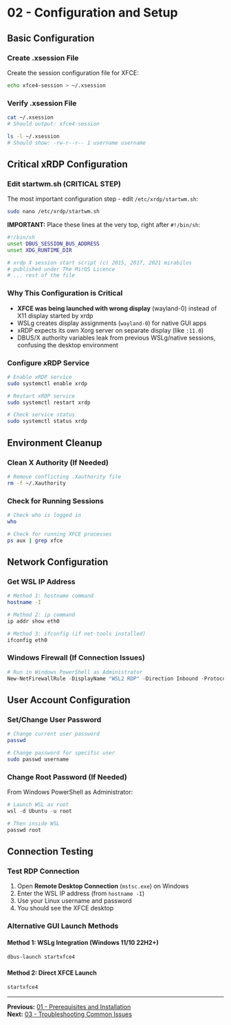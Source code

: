 # 02 - Configuration and Setup

## Basic Configuration

### Create .xsession File

Create the session configuration file for XFCE:

```bash
echo xfce4-session > ~/.xsession
```

### Verify .xsession File

```bash
cat ~/.xsession
# Should output: xfce4-session

ls -l ~/.xsession
# Should show: -rw-r--r-- 1 username username
```

## Critical xRDP Configuration

### Edit startwm.sh (CRITICAL STEP)

The most important configuration step - edit `/etc/xrdp/startwm.sh`:

```bash
sudo nano /etc/xrdp/startwm.sh
```

**IMPORTANT:** Place these lines at the very top, right after `#!/bin/sh`:

```bash
#!/bin/sh
unset DBUS_SESSION_BUS_ADDRESS
unset XDG_RUNTIME_DIR

# xrdp X session start script (c) 2015, 2017, 2021 mirabilos
# published under The MirOS Licence
# ... rest of the file
```

### Why This Configuration is Critical

- **XFCE was being launched with wrong display** (wayland-0) instead of X11 display started by xrdp
- WSLg creates display assignments (`wayland-0`) for native GUI apps
- xRDP expects its own Xorg server on separate display (like `:11.0`)
- DBUS/X authority variables leak from previous WSLg/native sessions, confusing the desktop environment

### Configure xRDP Service

```bash
# Enable xRDP service
sudo systemctl enable xrdp

# Restart xRDP service
sudo systemctl restart xrdp

# Check service status
sudo systemctl status xrdp
```

## Environment Cleanup

### Clean X Authority (If Needed)

```bash
# Remove conflicting .Xauthority file
rm -f ~/.Xauthority
```

### Check for Running Sessions

```bash
# Check who is logged in
who

# Check for running XFCE processes
ps aux | grep xfce
```

## Network Configuration

### Get WSL IP Address

```bash
# Method 1: hostname command
hostname -I

# Method 2: ip command
ip addr show eth0

# Method 3: ifconfig (if net-tools installed)
ifconfig eth0
```

### Windows Firewall (If Connection Issues)

```powershell
# Run in Windows PowerShell as Administrator
New-NetFirewallRule -DisplayName "WSL2 RDP" -Direction Inbound -Protocol TCP -LocalPort 3389 -Action Allow
```

## User Account Configuration

### Set/Change User Password

```bash
# Change current user password
passwd

# Change password for specific user
sudo passwd username
```

### Change Root Password (If Needed)

From Windows PowerShell as Administrator:

```powershell
# Launch WSL as root
wsl -d Ubuntu -u root

# Then inside WSL
passwd root
```

## Connection Testing

### Test RDP Connection

1. Open **Remote Desktop Connection** (`mstsc.exe`) on Windows
2. Enter the WSL IP address (from `hostname -I`)
3. Use your Linux username and password
4. You should see the XFCE desktop

### Alternative GUI Launch Methods

#### Method 1: WSLg Integration (Windows 11/10 22H2+)

```bash
dbus-launch startxfce4
```

#### Method 2: Direct XFCE Launch

```bash
startxfce4
```

---

**Previous:** [01 - Prerequisites and Installation](./01_Prerequisites_and_Installation.md)  
**Next:** [03 - Troubleshooting Common Issues](./03_Troubleshooting_Common_Issues.md)